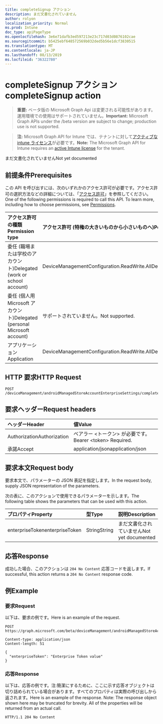 ```yaml
---
title: completeSignup アクション
description: まだ文書化されていません
author: rolyon
localization_priority: Normal
ms.prod: Intune
doc_type: apiPageType
ms.openlocfilehash: 3e6e71dafb3ed597213e23c717d03d0876102cae
ms.sourcegitcommit: b5425ebf648572569b032ded5b56e1dcf3830515
ms.translationtype: MT
ms.contentlocale: ja-JP
ms.lasthandoff: 08/13/2019
ms.locfileid: "36322780"
---
```

# <a name="completesignup-action"></a><span data-ttu-id="dae07-103">completeSignup アクション</span><span class="sxs-lookup"><span data-stu-id="dae07-103">completeSignup action</span></span>

> <span data-ttu-id="dae07-104">**重要:** ベータ版の Microsoft Graph Api は変更される可能性があります。運用環境での使用はサポートされていません。</span><span class="sxs-lookup"><span data-stu-id="dae07-104">**Important:** Microsoft Graph APIs under the /beta version are subject to change; production use is not supported.</span></span>

> <span data-ttu-id="dae07-105">**注:** Microsoft Graph API for Intune では、テナントに対して[アクティブな intune ライセンス](https://go.microsoft.com/fwlink/?linkid=839381)が必要です。</span><span class="sxs-lookup"><span data-stu-id="dae07-105">**Note:** The Microsoft Graph API for Intune requires an [active Intune license](https://go.microsoft.com/fwlink/?linkid=839381) for the tenant.</span></span>

<span data-ttu-id="dae07-106">まだ文書化されていません</span><span class="sxs-lookup"><span data-stu-id="dae07-106">Not yet documented</span></span>

## <a name="prerequisites"></a><span data-ttu-id="dae07-107">前提条件</span><span class="sxs-lookup"><span data-stu-id="dae07-107">Prerequisites</span></span>
<span data-ttu-id="dae07-p101">この API を呼び出すには、次のいずれかのアクセス許可が必要です。アクセス許可の選択方法などの詳細については、「[アクセス許可](/graph/permissions-reference)」を参照してください。</span><span class="sxs-lookup"><span data-stu-id="dae07-p101">One of the following permissions is required to call this API. To learn more, including how to choose permissions, see [Permissions](/graph/permissions-reference).</span></span>

|<span data-ttu-id="dae07-110">アクセス許可の種類</span><span class="sxs-lookup"><span data-stu-id="dae07-110">Permission type</span></span>|<span data-ttu-id="dae07-111">アクセス許可 (特権の大きいものから小さいものへ)</span><span class="sxs-lookup"><span data-stu-id="dae07-111">Permissions (from most to least privileged)</span></span>|
|:---|:---|
|<span data-ttu-id="dae07-112">委任 (職場または学校のアカウント)</span><span class="sxs-lookup"><span data-stu-id="dae07-112">Delegated (work or school account)</span></span>|<span data-ttu-id="dae07-113">DeviceManagementConfiguration.ReadWrite.All</span><span class="sxs-lookup"><span data-stu-id="dae07-113">DeviceManagementConfiguration.ReadWrite.All</span></span>|
|<span data-ttu-id="dae07-114">委任 (個人用 Microsoft アカウント)</span><span class="sxs-lookup"><span data-stu-id="dae07-114">Delegated (personal Microsoft account)</span></span>|<span data-ttu-id="dae07-115">サポートされていません。</span><span class="sxs-lookup"><span data-stu-id="dae07-115">Not supported.</span></span>|
|<span data-ttu-id="dae07-116">アプリケーション</span><span class="sxs-lookup"><span data-stu-id="dae07-116">Application</span></span>|<span data-ttu-id="dae07-117">DeviceManagementConfiguration.ReadWrite.All</span><span class="sxs-lookup"><span data-stu-id="dae07-117">DeviceManagementConfiguration.ReadWrite.All</span></span>|

## <a name="http-request"></a><span data-ttu-id="dae07-118">HTTP 要求</span><span class="sxs-lookup"><span data-stu-id="dae07-118">HTTP Request</span></span>
<!-- {
  "blockType": "ignored"
}
-->
``` http
POST /deviceManagement/androidManagedStoreAccountEnterpriseSettings/completeSignup
```

## <a name="request-headers"></a><span data-ttu-id="dae07-119">要求ヘッダー</span><span class="sxs-lookup"><span data-stu-id="dae07-119">Request headers</span></span>
|<span data-ttu-id="dae07-120">ヘッダー</span><span class="sxs-lookup"><span data-stu-id="dae07-120">Header</span></span>|<span data-ttu-id="dae07-121">値</span><span class="sxs-lookup"><span data-stu-id="dae07-121">Value</span></span>|
|:---|:---|
|<span data-ttu-id="dae07-122">Authorization</span><span class="sxs-lookup"><span data-stu-id="dae07-122">Authorization</span></span>|<span data-ttu-id="dae07-123">ベアラー &lt;トークン&gt; が必要です。</span><span class="sxs-lookup"><span data-stu-id="dae07-123">Bearer &lt;token&gt; Required.</span></span>|
|<span data-ttu-id="dae07-124">承諾</span><span class="sxs-lookup"><span data-stu-id="dae07-124">Accept</span></span>|<span data-ttu-id="dae07-125">application/json</span><span class="sxs-lookup"><span data-stu-id="dae07-125">application/json</span></span>|

## <a name="request-body"></a><span data-ttu-id="dae07-126">要求本文</span><span class="sxs-lookup"><span data-stu-id="dae07-126">Request body</span></span>
<span data-ttu-id="dae07-127">要求本文で、パラメーターの JSON 表記を指定します。</span><span class="sxs-lookup"><span data-stu-id="dae07-127">In the request body, supply JSON representation of the parameters.</span></span>

<span data-ttu-id="dae07-128">次の表に、このアクションで使用できるパラメーターを示します。</span><span class="sxs-lookup"><span data-stu-id="dae07-128">The following table shows the parameters that can be used with this action.</span></span>

|<span data-ttu-id="dae07-129">プロパティ</span><span class="sxs-lookup"><span data-stu-id="dae07-129">Property</span></span>|<span data-ttu-id="dae07-130">型</span><span class="sxs-lookup"><span data-stu-id="dae07-130">Type</span></span>|<span data-ttu-id="dae07-131">説明</span><span class="sxs-lookup"><span data-stu-id="dae07-131">Description</span></span>|
|:---|:---|:---|
|<span data-ttu-id="dae07-132">enterpriseToken</span><span class="sxs-lookup"><span data-stu-id="dae07-132">enterpriseToken</span></span>|<span data-ttu-id="dae07-133">String</span><span class="sxs-lookup"><span data-stu-id="dae07-133">String</span></span>|<span data-ttu-id="dae07-134">まだ文書化されていません</span><span class="sxs-lookup"><span data-stu-id="dae07-134">Not yet documented</span></span>|



## <a name="response"></a><span data-ttu-id="dae07-135">応答</span><span class="sxs-lookup"><span data-stu-id="dae07-135">Response</span></span>
<span data-ttu-id="dae07-136">成功した場合、このアクションは `204 No Content` 応答コードを返します。</span><span class="sxs-lookup"><span data-stu-id="dae07-136">If successful, this action returns a `204 No Content` response code.</span></span>

## <a name="example"></a><span data-ttu-id="dae07-137">例</span><span class="sxs-lookup"><span data-stu-id="dae07-137">Example</span></span>

### <a name="request"></a><span data-ttu-id="dae07-138">要求</span><span class="sxs-lookup"><span data-stu-id="dae07-138">Request</span></span>
<span data-ttu-id="dae07-139">以下は、要求の例です。</span><span class="sxs-lookup"><span data-stu-id="dae07-139">Here is an example of the request.</span></span>
``` http
POST https://graph.microsoft.com/beta/deviceManagement/androidManagedStoreAccountEnterpriseSettings/completeSignup

Content-type: application/json
Content-length: 51

{
  "enterpriseToken": "Enterprise Token value"
}
```

### <a name="response"></a><span data-ttu-id="dae07-140">応答</span><span class="sxs-lookup"><span data-stu-id="dae07-140">Response</span></span>
<span data-ttu-id="dae07-p102">以下は、応答の例です。注:簡潔にするために、ここに示す応答オブジェクトは切り詰められている場合があります。すべてのプロパティは実際の呼び出しから返されます。</span><span class="sxs-lookup"><span data-stu-id="dae07-p102">Here is an example of the response. Note: The response object shown here may be truncated for brevity. All of the properties will be returned from an actual call.</span></span>
``` http
HTTP/1.1 204 No Content
```






